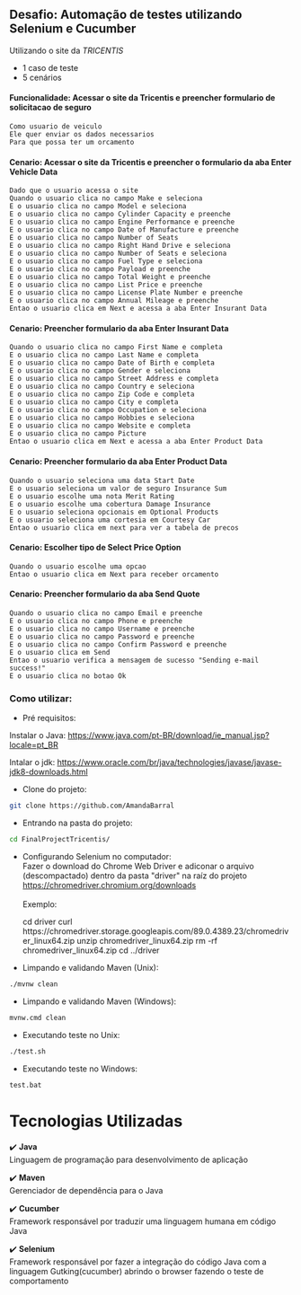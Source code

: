 ## Desafio: Automação de testes utilizando Selenium e Cucumber 

Utilizando o site da *TRICENTIS* 

- 1 caso de teste
- 5 cenários

#### Funcionalidade: Acessar o site da Tricentis e preencher formulario de solicitacao de seguro
	Como usuario de veiculo
	Ele quer enviar os dados necessarios
	Para que possa ter um orcamento

#### Cenario: Acessar o site da Tricentis e preencher o formulario da aba Enter Vehicle Data
    Dado que o usuario acessa o site
    Quando o usuario clica no campo Make e seleciona 
    E o usuario clica no campo Model e seleciona 
    E o usuario clica no campo Cylinder Capacity e preenche
    E o usuario clica no campo Engine Performance e preenche
    E o usuario clica no campo Date of Manufacture e preenche
    E o usuario clica no campo Number of Seats 
    E o usuario clica no campo Right Hand Drive e seleciona
    E o usuario clica no campo Number of Seats e seleciona
    E o usuario clica no campo Fuel Type e seleciona
    E o usuario clica no campo Payload e preenche
    E o usuario clica no campo Total Weight e preenche
    E o usuario clica no campo List Price e preenche
    E o usuario clica no campo License Plate Number e preenche
    E o usuario clica no campo Annual Mileage e preenche
    Entao o usuario clica em Next e acessa a aba Enter Insurant Data

#### Cenario: Preencher formulario da aba Enter Insurant Data
    Quando o usuario clica no campo First Name e completa
    E o usuario clica no campo Last Name e completa
    E o usuario clica no campo Date of Birth e completa
    E o usuario clica no campo Gender e seleciona
    E o usuario clica no campo Street Address e completa
    E o usuario clica no campo Country e seleciona
    E o usuario clica no campo Zip Code e completa
    E o usuario clica no campo City e completa
    E o usuario clica no campo Occupation e seleciona
    E o usuario clica no campo Hobbies e seleciona
    E o usuario clica no campo Website e completa
    E o usuario clica no campo Picture 
    Entao o usuario clica em Next e acessa a aba Enter Product Data

#### Cenario: Preencher formulario da aba Enter Product Data
    Quando o usuario seleciona uma data Start Date
    E o usuario seleciona um valor de seguro Insurance Sum
    E o usuario escolhe uma nota Merit Rating
    E o usuario escolhe uma cobertura Damage Insurance
    E o usuario seleciona opcionais em Optional Products
    E o usuario seleciona uma cortesia em Courtesy Car
    Entao o usuario clica em next para ver a tabela de precos

#### Cenario: Escolher tipo de Select Price Option
    Quando o usuario escolhe uma opcao 
    Entao o usuario clica em Next para receber orcamento

#### Cenario: Preencher formulario da aba Send Quote
    Quando o usuario clica no campo Email e preenche
    E o usuario clica no campo Phone e preenche
    E o usuario clica no campo Username e preenche
    E o usuario clica no campo Password e preenche
    E o usuario clica no campo Confirm Password e preenche 
    E o usuario clica em Send
    Entao o usuario verifica a mensagem de sucesso "Sending e-mail success!"
    E o usuario clica no botao Ok
		



### Como utilizar:
- Pré requisitos:

Instalar o Java: https://www.java.com/pt-BR/download/ie_manual.jsp?locale=pt_BR

Intalar o jdk: https://www.oracle.com/br/java/technologies/javase/javase-jdk8-downloads.html


- Clone do projeto: 
```bash
git clone https://github.com/AmandaBarral
```

- Entrando na pasta do projeto: 
```bash
cd FinalProjectTricentis/
```

- Configurando Selenium no computador:<br>
Fazer o download do Chrome Web Driver e adiconar o arquivo (descompactado) dentro da pasta "driver" na raíz do projeto<br>https://chromedriver.chromium.org/downloads<br>
<br>Exemplo:<br>

<ul>
cd driver
curl https://chromedriver.storage.googleapis.com/89.0.4389.23/chromedriver_linux64.zip
unzip chromedriver_linux64.zip
rm -rf chromedriver_linux64.zip
cd ../driver
</ul>

- Limpando e validando Maven (Unix):
```bash
./mvnw clean
```

- Limpando e validando Maven (Windows):
```bash
mvnw.cmd clean
```

- Executando teste no Unix:
```bash
./test.sh
```

- Executando teste no Windows:
```bash
test.bat
```









# Tecnologias Utilizadas
:heavy_check_mark: <b>Java</b><br>
Linguagem de programação para desenvolvimento de aplicação<br>

:heavy_check_mark: <b>Maven</b><br>
Gerenciador de dependência para o Java<br>

:heavy_check_mark: <b>Cucumber</b><br>
Framework responsável por traduzir uma linguagem humana em código Java<br>

:heavy_check_mark: <b>Selenium</b><br>
Framework responsável por fazer a integração do código Java com a linguagem Gutking(cucumber) abrindo o browser fazendo o teste de comportamento<br>


